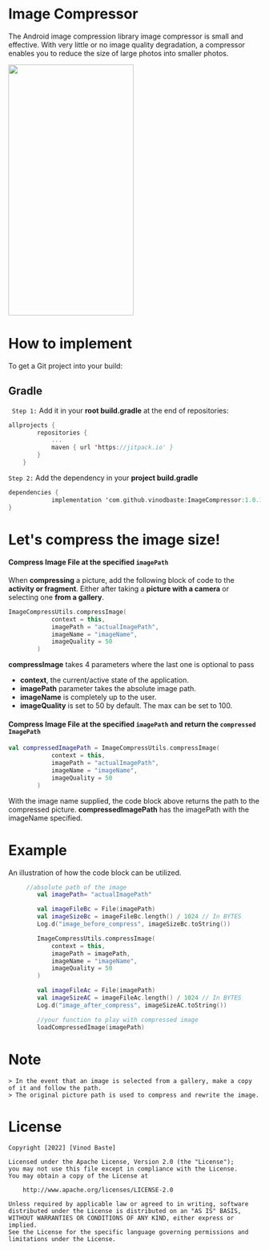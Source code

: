 # Image Compressor

The Android image compression library image compressor is small and effective. With very little or no image quality degradation, a compressor enables you to reduce the size of large photos into smaller photos.

<img src = "https://raw.githubusercontent.com/vinodbaste/ImageCompressor/main/image%20(2)_google-pixel4xl-clearlywhite-portrait.jpg" width = 250 height = 500 />

# How to implement
To get a Git project into your build:
## Gradle
` Step 1:` Add it in your **root build.gradle**  at the end of repositories:
```kotlin
allprojects {
		repositories {
			...
			maven { url 'https://jitpack.io' }
		}
	}
```

`Step 2:` Add the dependency in your **project build.gradle**
```kotlin
dependencies {
	        implementation 'com.github.vinodbaste:ImageCompressor:1.0.1'
}
```
# Let's compress the image size!
#### Compress Image File at the specified `imagePath`
When **compressing** a picture, add the following block of code to the **activity or fragment**. Either after taking a **picture with a camera** or selecting one **from a gallery**.
```kotlin
ImageCompressUtils.compressImage(
            context = this,
            imagePath = "actualImagePath",
            imageName = "imageName",
            imageQuality = 50
        )
```
**compressImage** takes 4 parameters where the last one is optional to pass
* **context**, the current/active state of the application.
* **imagePath** parameter takes the absolute image path.
* **imageName** is completely up to the user.
* **imageQuality** is set to 50 by default. The max can be set to 100.

#### Compress Image File at the specified `imagePath` and return the `compressed ImagePath`
```kotlin
val compressedImagePath = ImageCompressUtils.compressImage(
            context = this,
            imagePath = "actualImagePath",
            imageName = "imageName",
            imageQuality = 50
        )
```
With the image name supplied, the code block above returns the path to the compressed picture.
**compressedImagePath** has the imagePath with the imageName specified.

# Example
An illustration of how the code block can be utilized.
```kotlin
 	 //absolute path of the image
        val imagePath= "actualImagePath"

        val imageFileBc = File(imagePath)
        val imageSizeBc = imageFileBc.length() / 1024 // In BYTES
        Log.d("image_before_compress", imageSizeBc.toString())

        ImageCompressUtils.compressImage(
            context = this,
            imagePath = imagePath,
            imageName = "imageName",
            imageQuality = 50
        )

        val imageFileAc = File(imagePath)
        val imageSizeAC = imageFileAc.length() / 1024 // In BYTES
        Log.d("image_after_compress", imageSizeAC.toString())

        //your function to play with compressed image
        loadCompressedImage(imagePath) 
```

# Note
```
> In the event that an image is selected from a gallery, make a copy of it and follow the path.
> The original picture path is used to compress and rewrite the image.
```
# License
```
Copyright [2022] [Vinod Baste]

Licensed under the Apache License, Version 2.0 (the "License");
you may not use this file except in compliance with the License.
You may obtain a copy of the License at

    http://www.apache.org/licenses/LICENSE-2.0

Unless required by applicable law or agreed to in writing, software
distributed under the License is distributed on an "AS IS" BASIS,
WITHOUT WARRANTIES OR CONDITIONS OF ANY KIND, either express or implied.
See the License for the specific language governing permissions and
limitations under the License.
```


